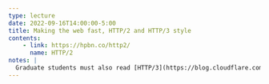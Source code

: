 ```yaml
---
type: lecture
date: 2022-09-16T14:00:00-5:00
title: Making the web fast, HTTP/2 and HTTP/3 style
contents:
    - link: https://hpbn.co/http2/
      name: HTTP/2
notes: |
  Graduate students must also read [HTTP/3](https://blog.cloudflare.com/http3-the-past-present-and-future/) 
---
```

